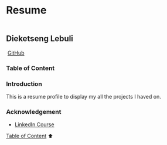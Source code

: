 # Resume
![]()

## Dieketseng Lebuli
![]()
[GitHub](http://deecynleb.me/Resume-/)

### Table of Content


### Introduction
This is a resume profile to display my all the projects I haved on. 

### Acknowledgement 
* [LinkedIn Course](https://www.linkedin.com/learning/css-essential-training-3/project-overview-and-setup?autoplay=true&contextUrn=urn%3Ali%3AlyndaLearningPath%3A56d7aa033dd559b764b88a93)


[Table of Content](#table-of-content) :arrow_up: